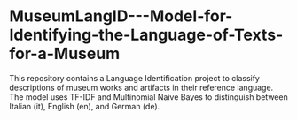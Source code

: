 # MuseumLangID---Model-for-Identifying-the-Language-of-Texts-for-a-Museum
This repository contains a Language Identification project to classify descriptions of museum works and artifacts in their reference language. The model uses TF-IDF and Multinomial Naive Bayes to distinguish between Italian (it), English (en), and German (de).
